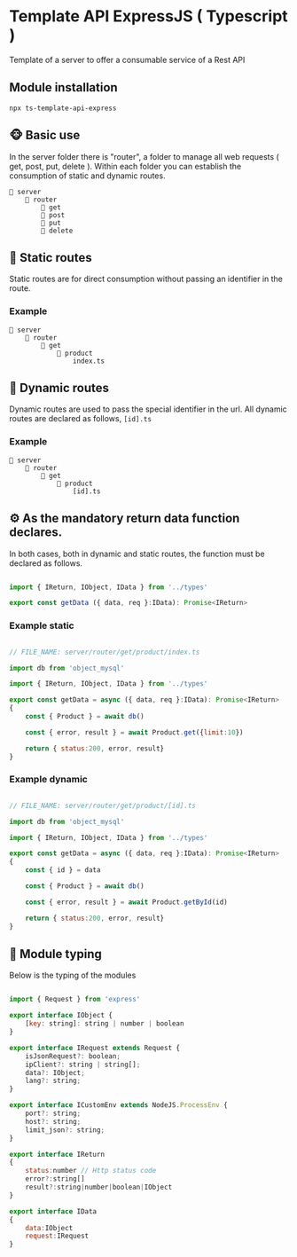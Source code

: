 # Template API ExpressJS ( Typescript )
Template of a server to offer a consumable service of a Rest API

## Module installation
```
npx ts-template-api-express
```

## 🐵 Basic use
In the server folder there is "router", a folder to manage all web requests ( get, post, put, delete ). Within each folder you can establish the consumption of static and dynamic routes.
```
📂 server
	📂 router
		📁 get
		📁 post
		📁 put
		📁 delete
```

## 📁 Static routes
Static routes are for direct consumption without passing an identifier in the route.

### Example

```
📂 server
	📂 router
		📁 get
			📁 product
				index.ts
```


## 📁 Dynamic routes
Dynamic routes are used to pass the special identifier in the url.
All dynamic routes are declared as follows, ``[id].ts``

### Example

```
📂 server
	📂 router
		📁 get
			📁 product
				[id].ts
```

## ⚙ As the mandatory return data function declares.
In both cases, both in dynamic and static routes, the function must be declared as follows.

```javascript

import { IReturn, IObject, IData } from '../types'

export const getData ({ data, req }:IData): Promise<IReturn>

```

### Example static
```javascript

// FILE_NAME: server/router/get/product/index.ts

import db from 'object_mysql'

import { IReturn, IObject, IData } from '../types'

export const getData = async ({ data, req }:IData): Promise<IReturn>
{
	const { Product } = await db()

	const { error, result } = await Product.get({limit:10})

	return { status:200, error, result}
}

```

### Example dynamic
```javascript

// FILE_NAME: server/router/get/product/[id].ts

import db from 'object_mysql'

import { IReturn, IObject, IData } from '../types'

export const getData = async ({ data, req }:IData): Promise<IReturn>
{
	const { id } = data

	const { Product } = await db()

	const { error, result } = await Product.getById(id)

	return { status:200, error, result}
}

```

## 📓 Module typing
Below is the typing of the modules
```javascript

import { Request } from 'express'

export interface IObject {
	[key: string]: string | number | boolean
}

export interface IRequest extends Request {
	isJsonRequest?: boolean;
	ipClient?: string | string[];
	data?: IObject;
	lang?: string;
}

export interface ICustomEnv extends NodeJS.ProcessEnv {
	port?: string;
	host?: string;
	limit_json?: string;
}

export interface IReturn 
{
	status:number // Http status code
	error?:string[]
	result?:string|number|boolean|IObject
}

export interface IData 
{
	data:IObject
	request:IRequest
}


```